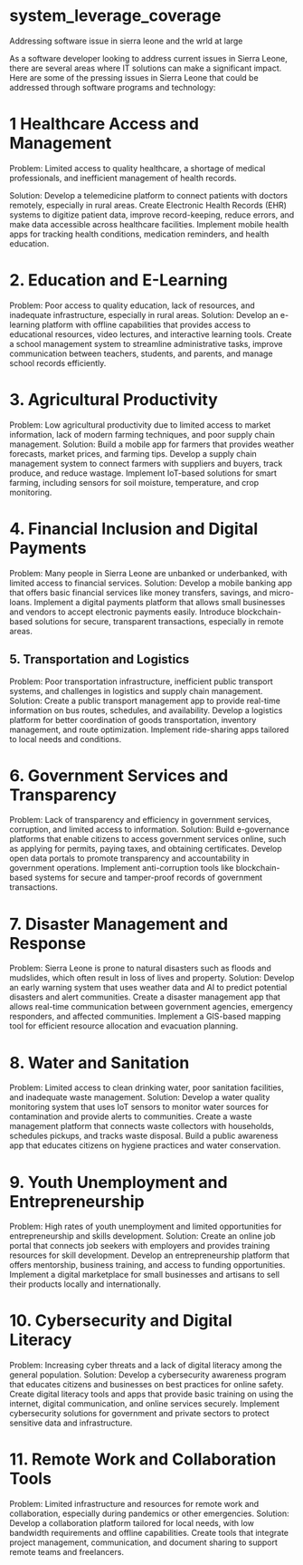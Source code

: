 # system_leverage_coverage
Addressing software issue in sierra leone and the wrld at large

As a software developer looking to address current issues in Sierra Leone, there are several areas where IT solutions can make a significant impact. Here are some of the pressing issues in Sierra Leone that could be addressed through software programs and technology:

# 1 Healthcare Access and Management
Problem: Limited access to quality healthcare, a shortage of medical professionals, and inefficient management of health records.

Solution: Develop a telemedicine platform to connect patients with doctors remotely, especially in rural areas. Create Electronic Health Records (EHR) systems to digitize patient data, improve record-keeping, reduce errors, and make data accessible across healthcare facilities. Implement mobile health apps for tracking health conditions, medication reminders, and health education.
# 2. Education and E-Learning
Problem: Poor access to quality education, lack of resources, and inadequate infrastructure, especially in rural areas.
Solution: Develop an e-learning platform with offline capabilities that provides access to educational resources, video lectures, and interactive learning tools. Create a school management system to streamline administrative tasks, improve communication between teachers, students, and parents, and manage school records efficiently.



# 3. Agricultural Productivity
Problem: Low agricultural productivity due to limited access to market information, lack of modern farming techniques, and poor supply chain management.
Solution: Build a mobile app for farmers that provides weather forecasts, market prices, and farming tips. Develop a supply chain management system to connect farmers with suppliers and buyers, track produce, and reduce wastage. Implement IoT-based solutions for smart farming, including sensors for soil moisture, temperature, and crop monitoring.


# 4. Financial Inclusion and Digital Payments
Problem: Many people in Sierra Leone are unbanked or underbanked, with limited access to financial services.
Solution: Develop a mobile banking app that offers basic financial services like money transfers, savings, and micro-loans. Implement a digital payments platform that allows small businesses and vendors to accept electronic payments easily. Introduce blockchain-based solutions for secure, transparent transactions, especially in remote areas.

## 5. Transportation and Logistics
Problem: Poor transportation infrastructure, inefficient public transport systems, and challenges in logistics and supply chain management.
Solution: Create a public transport management app to provide real-time information on bus routes, schedules, and availability. Develop a logistics platform for better coordination of goods transportation, inventory management, and route optimization. Implement ride-sharing apps tailored to local needs and conditions.

# 6. Government Services and Transparency
Problem: Lack of transparency and efficiency in government services, corruption, and limited access to information.
Solution: Build e-governance platforms that enable citizens to access government services online, such as applying for permits, paying taxes, and obtaining certificates. Develop open data portals to promote transparency and accountability in government operations. Implement anti-corruption tools like blockchain-based systems for secure and tamper-proof records of government transactions.
# 7. Disaster Management and Response
Problem: Sierra Leone is prone to natural disasters such as floods and mudslides, which often result in loss of lives and property.
Solution: Develop an early warning system that uses weather data and AI to predict potential disasters and alert communities. Create a disaster management app that allows real-time communication between government agencies, emergency responders, and affected communities. Implement a GIS-based mapping tool for efficient resource allocation and evacuation planning.
# 8. Water and Sanitation
Problem: Limited access to clean drinking water, poor sanitation facilities, and inadequate waste management.
Solution: Develop a water quality monitoring system that uses IoT sensors to monitor water sources for contamination and provide alerts to communities. Create a waste management platform that connects waste collectors with households, schedules pickups, and tracks waste disposal. Build a public awareness app that educates citizens on hygiene practices and water conservation.
# 9. Youth Unemployment and Entrepreneurship
Problem: High rates of youth unemployment and limited opportunities for entrepreneurship and skills development.
Solution: Create an online job portal that connects job seekers with employers and provides training resources for skill development. Develop an entrepreneurship platform that offers mentorship, business training, and access to funding opportunities. Implement a digital marketplace for small businesses and artisans to sell their products locally and internationally.
# 10. Cybersecurity and Digital Literacy
Problem: Increasing cyber threats and a lack of digital literacy among the general population.
Solution: Develop a cybersecurity awareness program that educates citizens and businesses on best practices for online safety. Create digital literacy tools and apps that provide basic training on using the internet, digital communication, and online services securely. Implement cybersecurity solutions for government and private sectors to protect sensitive data and infrastructure.
# 11. Remote Work and Collaboration Tools
Problem: Limited infrastructure and resources for remote work and collaboration, especially during pandemics or other emergencies.
Solution: Develop a collaboration platform tailored for local needs, with low bandwidth requirements and offline capabilities. Create tools that integrate project management, communication, and document sharing to support remote teams and freelancers.

